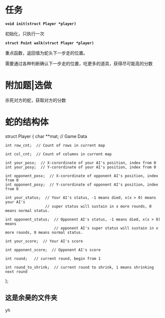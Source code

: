 # 任务

**`void init(struct Player *player)`**

初始化，只执行一次

**`struct Point walk(struct Player *player)`**

重点函数，返回值为蛇头下一步走的位置。

需要通过各种判断确认下一步走的位置，吃更多的道具，获得尽可能高的分数

# 附加题|选做

杀死对方的蛇，获取对方的分数

# 蛇的结构体
struct Player {
    char **mat;  // Game Data

    int row_cnt;  // Count of rows in current map

    int col_cnt;  // Count of columns in current map

    int your_posx;  // X-corordinate of your AI's position, index from 0
    int your_posy;  // Y-corordinate of your AI's position, index from 0

    int opponent_posx;  // X-corordinate of opponent AI's position, index from 0
    int opponent_posy;  // Y-corordinate of opponent AI's position, index from 0

    int your_status;  // Your AI's status, -1 means died, x(x > 0) means your AI's
                      // super status will sustain in x more rounds, 0 means normal status.

    int opponent_status;  // Opponent AI's status, -1 means died, x(x > 0) means
                          // opponent AI's super status will sustain in x more rounds, 0 means normal status.

    int your_score;  // Your AI's score

    int opponent_score;  // Opponent AI's score
    
    int round;   // current round, begin from 1

    int round_to_shrink;  // current round to shrink, 1 means shrinking next round
};

## 这是余昊的文件夹

yh

